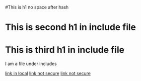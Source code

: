 #This is h1 no space after hash
# This is second h1 in include file
# This is third h1 in include file
I am a file under includes

[link in local](https://azure.microsoft.com/en-us/free/)
[link not secure](http://azure.microsoft.com/free/)
[link not secure](http://azure.microsoft.com/en-us/free/)